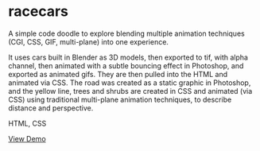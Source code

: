 # racecars

A simple code doodle to explore blending multiple animation techniques (CGI, CSS, GIF, multi-plane) into one experience.

It uses cars built in Blender as 3D models, then exported to tif, with alpha channel, then animated with a subtle bouncing effect in Photoshop, and exported as animated gifs. They are then pulled into the HTML and animated via CSS. The road was created as a static graphic in Photoshop, and the yellow line, trees and shrubs are created in CSS and animated (via CSS) using traditional multi-plane animation techniques, to describe distance and perspective.

HTML, CSS

[View Demo](https://www.dalesmith.com/racecars)
